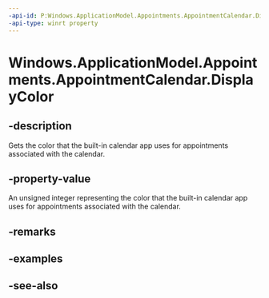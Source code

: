 ----api-id: P:Windows.ApplicationModel.Appointments.AppointmentCalendar.DisplayColor
-api-type: winrt property
---<!-- Property syntaxpublic Windows.UI.Color DisplayColor { get;  set; }--># Windows.ApplicationModel.Appointments.AppointmentCalendar.DisplayColor## -descriptionGets the color that the built-in calendar app uses for appointments associated with the calendar.## -property-valueAn unsigned integer representing the color that the built-in calendar app uses for appointments associated with the calendar.## -remarks## -examples## -see-also